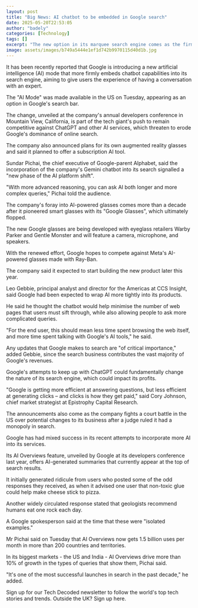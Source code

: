 ```yaml
---
layout: post
title: "Big News: AI chatbot to be embedded in Google search"
date: 2025-05-20T22:53:05
author: "badely"
categories: [Technology]
tags: []
excerpt: "The new option in its marquee search engine comes as the firm is facing competition from AI firms."
image: assets/images/b749a5444e1ef1d742b9970115d40d1b.jpg
---
```


It has been recently reported that Google is introducing a new artificial intelligence (AI) mode that more firmly embeds chatbot capabilities into its search engine, aiming to give users the experience of having a conversation with an expert.

The "AI Mode" was made available in the US on Tuesday, appearing as an option in Google's search bar. 

The change, unveiled at the company's annual developers conference in Mountain View, California, is part of the tech giant's push to remain competitive against ChatGPT and other AI services, which threaten to erode Google's dominance of online search.

The company also announced plans for its own augmented reality glasses and said it planned to offer a subscription AI tool.

Sundar Pichai, the chief executive of Google-parent Alphabet, said the incorporation of the company's Gemini chatbot into its search signalled a "new phase of the AI platform shift". 

"With more advanced reasoning, you can ask AI both longer and more complex queries," Pichai told the audience.

The company's foray into AI-powered glasses comes more than a decade after it pioneered smart glasses with its "Google Glasses", which ultimately flopped.

The new Google glasses are being developed with eyeglass retailers Warby Parker and Gentle Monster and will feature a camera, microphone, and speakers. 

With the renewed effort, Google hopes to compete against Meta's AI-powered glasses made with Ray-Ban.

The company said it expected to start building the new product later this year.

Leo Gebbie, principal analyst and director for the Americas at CCS Insight, said Google had been expected to wrap AI more tightly into its products.

He said he thought the chatbot would help minimise the number of web pages that users must sift through, while also allowing people to ask more complicated queries.

"For the end user, this should mean less time spent browsing the web itself, and more time spent talking with Google's AI tools," he said.

Any updates that Google makes to search are "of critical importance," added Gebbie, since the search business contributes the vast majority of Google's revenues.

Google's attempts to keep up with ChatGPT could fundamentally change the nature of its search engine, which could impact its profits.

"Google is getting more efficient at answering questions, but less efficient at generating clicks – and clicks is how they get paid," said Cory Johnson, chief market strategist at Epistrophy Capital Research.

The announcements also come as the company fights a court battle in the US over potential changes to its business after a judge ruled it had a monopoly in search.

Google has had mixed success in its recent attempts to incorporate more AI into its services.

Its AI Overviews feature, unveiled by Google at its developers conference last year,  offers AI-generated summaries that currently appear at the top of search results.

It initially generated ridicule from users who posted some of the odd responses they received, as when it advised one user that non-toxic glue could help make cheese stick to pizza.

Another widely circulated response stated that geologists recommend humans eat one rock each day.

A Google spokesperson said at the time that these were "isolated examples."

Mr Pichai said on Tuesday that AI Overviews now gets 1.5 billion uses per month in more than 200 countries and territories.

In its biggest markets - the US and India - AI Overviews drive more than 10% of growth in the types of queries that show them, Pichai said.

"It's one of the most successful launches in search in the past decade," he added.

Sign up for our Tech Decoded newsletter to follow the world's top tech stories and trends. Outside the UK? Sign up here.

